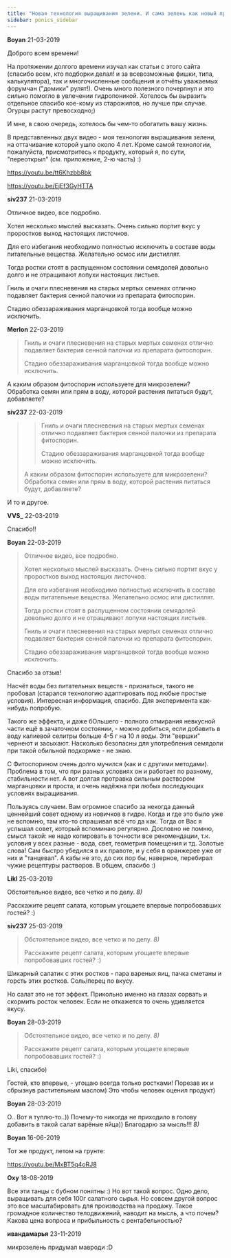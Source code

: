 ```yaml
---
title: "Новая технология выращивания зелени. И сама зелень как новый продукт."
sidebar: ponics_sidebar
---
```


**Boyan** 21-03-2019

Доброго всем времени! 

На протяжении долгого времени изучал как статьи с этого сайта (спасибо всем, кто подборки делал! и за всевозможные фишки, типа, калькулятора), так и многочисленные сообщения и отчёты уважаемых форумчан ("домики" рулят!). Очень много полезного почерпнул и это сильно помогло в увлечении гидропоникой. Хотелось бы выразить отдельное спасибо кое-кому из старожилов, но лучше при случае. Огурцы растут превосходно;)

И мне, в свою очередь, хотелось бы чем-то обогатить вашу жизнь. 

В представленных двух видео - моя технология выращивания зелени, на оттачивание которой ушло около 4 лет. Кроме самой технологии, пожалуйста, присмотритесь к продукту, который я, по сути, "переоткрыл" (см. приложение, 2-ю часть) :)

https://youtu.be/tt6Khzbb8bk

https://youtu.be/EjEf3GyHTTA


**siv237** 21-03-2019

Отличное видео, все подробно.

Хотел несколько мыслей высказать. Очень сильно портит вкус у проростков выход настоящих листочков.

Для его избегания необходимо полностью исключить в составе воды питательные вещества. Желательно осмос или дистиллят.

Тогда ростки стоят в распущенном состоянии семядолей довольно долго и не отращивают лопухи настоящих листьев.

Гниль и очаги плесневения на старых мертых семенах отлично подавляет бактерия сенной палочки из препарата фитоспорин.

Стадию обеззараживания марганцовкой тогда вообще можно исключить.


**Merlon** 22-03-2019

> Гниль и очаги плесневения на старых мертых семенах отлично подавляет бактерия сенной палочки из препарата фитоспорин.
> 
> Стадию обеззараживания марганцовкой тогда вообще можно исключить.

А каким образом фитоспорин используете для микрозелени? Обработка семян или прям в воду, которой растения питаться будут, добавляете?


**siv237** 22-03-2019

> > Гниль и очаги плесневения на старых мертых семенах отлично подавляет бактерия сенной палочки из препарата фитоспорин.
> > 
> > Стадию обеззараживания марганцовкой тогда вообще можно исключить.
> 
> 
> 
> А каким образом фитоспорин используете для микрозелени? Обработка семян или прям в воду, которой растения питаться будут, добавляете?

И то и другое.


**VVS_** 22-03-2019

Спасибо!!


**Boyan** 22-03-2019

> Отличное видео, все подробно.
> 
> Хотел несколько мыслей высказать. Очень сильно портит вкус у проростков выход настоящих листочков.
> 
> Для его избегания необходимо полностью исключить в составе воды питательные вещества. Желательно осмос или дистиллят.
> 
> Тогда ростки стоят в распущенном состоянии семядолей довольно долго и не отращивают лопухи настоящих листьев.
> 
> Гниль и очаги плесневения на старых мертых семенах отлично подавляет бактерия сенной палочки из препарата фитоспорин.
> 
> Стадию обеззараживания марганцовкой тогда вообще можно исключить.

Спасибо за отзыв!

Насчёт воды без питательных веществ - признаться, такого не пробовал (старался технологию адаптировать под любые простые условия). Интересная информация, спасибо. Для эксперимента как-нибудь попробую.

Такого же эффекта, и даже бОльшего - полного отмирания невкусной части ещё в зачаточном состоянии, - можно добиться, если добавить в воду калиевой селитры больше 4-5 г на 10 л воды. Эти "вершки" чернеют и засыхают. Насколько безопасны для употребления семядоли при такой обильной подкормке - не знаю.

С Фитоспорином очень долго мучился (как и с другими методами). Проблема в том, что при разных условиях он и работает по разному, стабильности нет. А вот долгая протравка сильным раствором марганцовки и проста, и очень надёжна при любых последующих условиях выращивания. 

Пользуясь случаем. Вам огромное спасибо за некогда данный ценнейший совет одному из новичков в гидре. Когда и где это было уже не вспомню, там кто-то спрашивал всё что да как. Тогда от Вас я услышал совет, который вспоминаю регулярно. Дословно не помню, смысл такой: не надо копировать в точности все рекомендации, т.к. условия у всех разные - вода, свет, геометрия помещения и тд. Золотые слова! Сам быстро убедился в их правоте, и у себя в оранжерее уже от них и "танцевал". А кабы не это, до сих пор бы, наверное, перебирал чужие рецептуры растворов. В общем, спасибо :)


**Likl** 25-03-2019

Обстоятельное видео, все четко и по делу. *8)*

Расскажите рецепт салата, которым угощаете впервые попробовавших гостей? :)


**siv237** 25-03-2019

> Обстоятельное видео, все четко и по делу. *8)*
> 
> Расскажите рецепт салата, которым угощаете впервые попробовавших гостей? :)

Шикарный салатик с этих ростков - пара вареных яиц, пачка сметаны и горсть этих ростков. Соль/перец по вкусу.

Но салат это не тот эффект. Прикольно именно на глазах сорвать и скормить росток человек. Если не откажется то очень удивляется вкусу.


**Boyan** 28-03-2019

> Обстоятельное видео, все четко и по делу. *8)*
> 
> Расскажите рецепт салата, которым угощаете впервые попробовавших гостей? :)

Liki, спасибо)

Гостей, кто впервые, - угощаю всегда только ростками! Порезав их и сбрызнув растительным маслом) Это чтобы человек оценил продукт)


**Boyan** 28-03-2019

О.. Вот я туплю-то..)) Почему-то никогда не приходило в голову добавить в такой салат варёные яйца)) Благодарю за мысль!!! *8)*


**Boyan** 16-06-2019

Тот же продукт, летом на грунте:

https://youtu.be/MxBT5q4oRJ8


**Oxy** 18-08-2019

Все эти танцы с бубном понятны :) Но вот такой вопрос. Одно дело, выращивать для себя 100г салатного сырья. Но совсем другой вопрос это все масштабировать для производства на продажу. Такое громадное количество телодвижений, наводит на мысль, а что почем? Какова цена вопроса и прибыльность с рентабельностью?


**ивандамарья** 23-11-2019

микрозелень придумал мавроди :D


